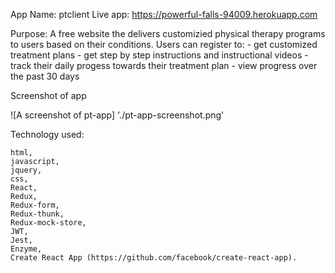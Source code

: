 
App Name: ptclient
Live app: https://powerful-falls-94009.herokuapp.com

Purpose:
    A free website the delivers customizied physical therapy programs
    to users based on their conditions. Users can register to:
    - get customized treatment plans
    - get step by step instructions and instructional videos
    - track their daily progess towards their treatment plan
    - view progress over the past 30 days


Screenshot of app

![A screenshot of pt-app] './pt-app-screenshot.png'

Technology used:

    html, 
    javascript,
    jquery, 
    css,
    React,
    Redux, 
    Redux-form,
    Redux-thunk,
    Redux-mock-store,
    JWT,
    Jest,
    Enzyme,
    Create React App (https://github.com/facebook/create-react-app).



